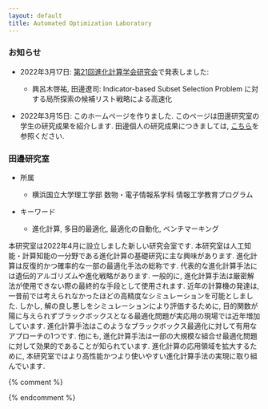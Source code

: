 ```yaml
---
layout: default
title: Automated Optimization Laboratory
---
```


### お知らせ

* 2022年3月17日: [第21回進化計算学会研究会](http://www.jpnsec.org/symposium202201.html)で発表しました:
    * 興呂木啓祐, 田邊遼司: Indicator-based Subset Selection Problem に対する局所探索の候補リスト戦略による高速化
	
* 2022年3月15日: このホームページを作りました. このページは田邊研究室の学生の研究成果を紹介します. 田邊個人の研究成果につきましては, [こちら](https://ryojitanabe.github.io/index-j)を参照ください.

### 田邊研究室

- 所属	
    - 横浜国立大学理工学部 数物・電子情報系学科 情報工学教育プログラム

- キーワード
    - 進化計算, 多目的最適化, 最適化の自動化, ベンチマーキング

本研究室は2022年4月に設立しました新しい研究会室です. 本研究室は人工知能・計算知能の一分野である進化計算の基礎研究に主な興味があります. 進化計算は反復的かつ確率的な一部の最適化手法の総称です. 代表的な進化計算手法には遺伝的アルゴリズムや進化戦略があります. 一般的に, 進化計算手法は厳密解法が使用できない際の最終的な手段として使用されます. 近年の計算機の発達は, 一昔前では考えられなかったほどの高精度なシミュレーションを可能としました. しかし, 解の良し悪しをシミュレーションにより評価するために, 目的関数が陽に与えられずブラックボックスとなる最適化問題が実応用の現場では近年増加しています. 進化計算手法はこのようなブラックボックス最適化に対して有用なアプローチの1つです. 他にも, 進化計算手法は一部の大規模な組合せ最適化問題に対して効果的であることが知られています. 進化計算の応用領域を拡大するために, 本研究室ではより高性能かつより使いやすい進化計算手法の実現に取り組んでいます.

{% comment %}


{% endcomment %}
